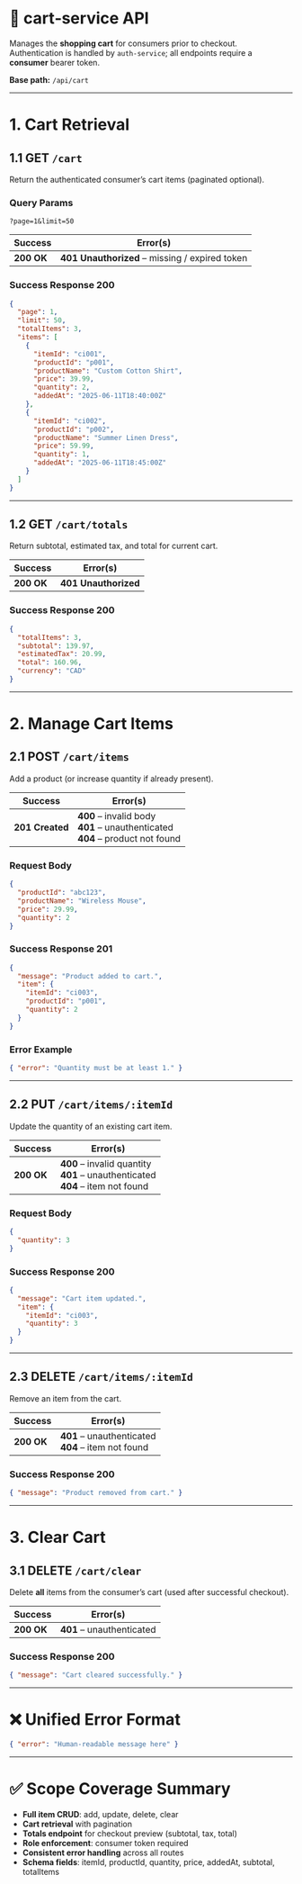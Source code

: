 # 🛒 **cart‑service API**

Manages the **shopping cart** for consumers prior to checkout.  
Authentication is handled by `auth-service`; all endpoints require a **consumer** bearer token.

**Base path:** `/api/cart`

---

# 1. Cart Retrieval

## 1.1 **GET `/cart`**

Return the authenticated consumer’s cart items (paginated optional).

### Query Params
```
?page=1&limit=50
```

| Success | Error(s) |
|---------|----------|
| **200 OK** | **401 Unauthorized** – missing / expired token |

### Success Response 200
```json
{
  "page": 1,
  "limit": 50,
  "totalItems": 3,
  "items": [
    {
      "itemId": "ci001",
      "productId": "p001",
      "productName": "Custom Cotton Shirt",
      "price": 39.99,
      "quantity": 2,
      "addedAt": "2025-06-11T18:40:00Z"
    },
    {
      "itemId": "ci002",
      "productId": "p002",
      "productName": "Summer Linen Dress",
      "price": 59.99,
      "quantity": 1,
      "addedAt": "2025-06-11T18:45:00Z"
    }
  ]
}
```

---

## 1.2 **GET `/cart/totals`**

Return subtotal, estimated tax, and total for current cart.

| Success | Error(s) |
|---------|----------|
| **200 OK** | **401 Unauthorized** |

### Success Response 200
```json
{
  "totalItems": 3,
  "subtotal": 139.97,
  "estimatedTax": 20.99,
  "total": 160.96,
  "currency": "CAD"
}
```

---

# 2. Manage Cart Items

## 2.1 **POST `/cart/items`**

Add a product (or increase quantity if already present).

| Success | Error(s) |
|---------|----------|
| **201 Created** | **400** – invalid body<br>**401** – unauthenticated<br>**404** – product not found |

### Request Body
```json
{
  "productId": "abc123",
  "productName": "Wireless Mouse",
  "price": 29.99,
  "quantity": 2
}
```

### Success Response 201
```json
{
  "message": "Product added to cart.",
  "item": {
    "itemId": "ci003",
    "productId": "p001",
    "quantity": 2
  }
}
```

### Error Example
```json
{ "error": "Quantity must be at least 1." }
```

---

## 2.2 **PUT `/cart/items/:itemId`**

Update the quantity of an existing cart item.

| Success | Error(s) |
|---------|----------|
| **200 OK** | **400** – invalid quantity<br>**401** – unauthenticated<br>**404** – item not found |

### Request Body
```json
{
  "quantity": 3
}
```

### Success Response 200
```json
{
  "message": "Cart item updated.",
  "item": {
    "itemId": "ci003",
    "quantity": 3
  }
}
```

---

## 2.3 **DELETE `/cart/items/:itemId`**

Remove an item from the cart.

| Success | Error(s) |
|---------|----------|
| **200 OK** | **401** – unauthenticated<br>**404** – item not found |

### Success Response 200
```json
{ "message": "Product removed from cart." }
```

---

# 3. Clear Cart

## 3.1 **DELETE `/cart/clear`**

Delete **all** items from the consumer’s cart (used after successful checkout).

| Success | Error(s) |
|---------|----------|
| **200 OK** | **401** – unauthenticated |

### Success Response 200
```json
{ "message": "Cart cleared successfully." }
```

---

# ❌ Unified Error Format

```json
{ "error": "Human‑readable message here" }
```

---

# ✅ Scope Coverage Summary

* **Full item CRUD**: add, update, delete, clear  
* **Cart retrieval** with pagination  
* **Totals endpoint** for checkout preview (subtotal, tax, total)  
* **Role enforcement**: consumer token required  
* **Consistent error handling** across all routes  
* **Schema fields**: itemId, productId, quantity, price, addedAt, subtotal, totalItems

